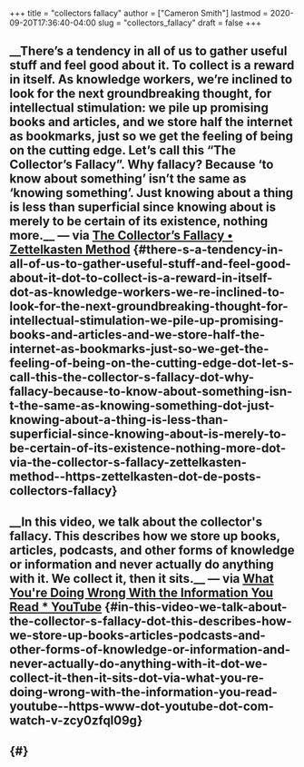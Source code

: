 +++
title = "collectors fallacy"
author = ["Cameron Smith"]
lastmod = 2020-09-20T17:36:40-04:00
slug = "collectors_fallacy"
draft = false
+++

## \_\_There’s a tendency in all of us to gather useful stuff and feel good about it. To collect is a reward in itself. As knowledge workers, we’re inclined to look for the next groundbreaking thought, for intellectual stimulation: we pile up promising books and articles, and we store half the internet as bookmarks, just so we get the feeling of being on the cutting edge. Let’s call this “The Collector’s Fallacy”. Why fallacy? Because ‘to know about something’ isn’t the same as ‘knowing something’. Just knowing about a thing is less than superficial since knowing about is merely to be certain of its existence, nothing more.\_\_ — via [The Collector’s Fallacy • Zettelkasten Method](<https://zettelkasten.de/posts/collectors-fallacy/>) {#there-s-a-tendency-in-all-of-us-to-gather-useful-stuff-and-feel-good-about-it-dot-to-collect-is-a-reward-in-itself-dot-as-knowledge-workers-we-re-inclined-to-look-for-the-next-groundbreaking-thought-for-intellectual-stimulation-we-pile-up-promising-books-and-articles-and-we-store-half-the-internet-as-bookmarks-just-so-we-get-the-feeling-of-being-on-the-cutting-edge-dot-let-s-call-this-the-collector-s-fallacy-dot-why-fallacy-because-to-know-about-something-isn-t-the-same-as-knowing-something-dot-just-knowing-about-a-thing-is-less-than-superficial-since-knowing-about-is-merely-to-be-certain-of-its-existence-nothing-more-dot-via-the-collector-s-fallacy-zettelkasten-method--https-zettelkasten-dot-de-posts-collectors-fallacy}


## \_\_In this video, we talk about the collector's fallacy. This describes how we store up books, articles, podcasts, and other forms of knowledge or information and never actually do anything with it. We collect it, then it sits.\_\_ — via [What You're Doing Wrong With the Information You Read \* YouTube](<https://www.youtube.com/watch?v=ZCy0ZfqL09g>) {#in-this-video-we-talk-about-the-collector-s-fallacy-dot-this-describes-how-we-store-up-books-articles-podcasts-and-other-forms-of-knowledge-or-information-and-never-actually-do-anything-with-it-dot-we-collect-it-then-it-sits-dot-via-what-you-re-doing-wrong-with-the-information-you-read-youtube--https-www-dot-youtube-dot-com-watch-v-zcy0zfql09g}


##  {#}
